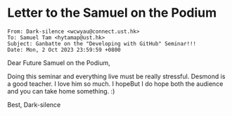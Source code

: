 # Letter to the Samuel on the Podium
```
From: Dark-silence <wcwyau@connect.ust.hk>
To: Samuel Tam <hytamap@ust.hk>
Subject: Ganbatte on the "Developing with GitHub" Seminar!!!
Date: Mon, 2 Oct 2023 23:59:59 +0800
```

Dear Future Samuel on the Podium,

Doing this seminar and everything live must be really stressful.
Desmond is a good teacher. I love him so much. I hopeBut I do hope both the audience and you can take home something. :)

Best,
Dark-silence
